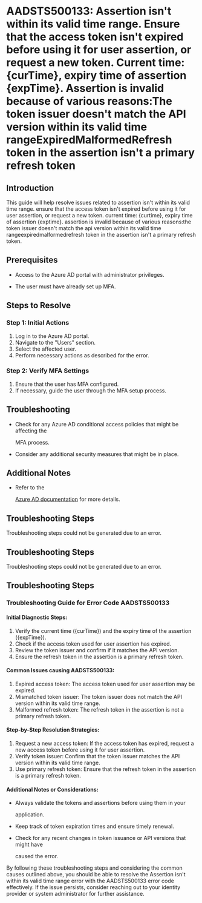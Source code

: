 
# AADSTS500133: Assertion isn't within its valid time range. Ensure that the access token isn't expired before using it for user assertion, or request a new token. Current time: {curTime}, expiry time of assertion {expTime}. Assertion is invalid because of various reasons:The token issuer doesn't match the API version within its valid time rangeExpiredMalformedRefresh token in the assertion isn't a primary refresh token


## Introduction

This guide will help resolve issues related to assertion isn't within its valid
time range. ensure that the access token isn't expired before using it for user
assertion, or request a new token. current time: {curtime}, expiry time of
assertion {exptime}. assertion is invalid because of various reasons:the token
issuer doesn't match the api version within its valid time
rangeexpiredmalformedrefresh token in the assertion isn't a primary refresh
token.


## Prerequisites


* Access to the Azure AD portal with administrator privileges.

* The user must have already set up MFA.


## Steps to Resolve


### Step 1: Initial Actions

1. Log in to the Azure AD portal.
2. Navigate to the "Users" section.
3. Select the affected user.
4. Perform necessary actions as described for the error.


### Step 2: Verify MFA Settings

1. Ensure that the user has MFA configured.
2. If necessary, guide the user through the MFA setup process.


## Troubleshooting


* Check for any Azure AD conditional access policies that might be affecting the

  MFA process.

* Consider any additional security measures that might be in place.


## Additional Notes


* Refer to the

  [Azure AD 
documentation](https://learn.microsoft.com/en-us/azure/active-directory/)
  for more details.


## Troubleshooting Steps

Troubleshooting steps could not be generated due to an error.


## Troubleshooting Steps

Troubleshooting steps could not be generated due to an error.


## Troubleshooting Steps


### Troubleshooting Guide for Error Code AADSTS500133


#### Initial Diagnostic Steps:

1. Verify the current time ({curTime}) and the expiry time of the assertion
   ({expTime}).
2. Check if the access token used for user assertion has expired.
3. Review the token issuer and confirm if it matches the API version.
4. Ensure the refresh token in the assertion is a primary refresh token.


#### Common Issues causing AADSTS500133:

1. Expired access token: The access token used for user assertion may be
   expired.
2. Mismatched token issuer: The token issuer does not match the API version
   within its valid time range.
3. Malformed refresh token: The refresh token in the assertion is not a primary
   refresh token.


#### Step-by-Step Resolution Strategies:

1. Request a new access token: If the access token has expired, request a new
   access token before using it for user assertion.
2. Verify token issuer: Confirm that the token issuer matches the API version
   within its valid time range.
3. Use primary refresh token: Ensure that the refresh token in the assertion is
   a primary refresh token.


#### Additional Notes or Considerations:


* Always validate the tokens and assertions before using them in your

  application.

* Keep track of token expiration times and ensure timely renewal.

* Check for any recent changes in token issuance or API versions that might have

  caused the error.

By following these troubleshooting steps and considering the common causes
outlined above, you should be able to resolve the Assertion isn't within its
valid time range error with the AADSTS500133 error code effectively. If the
issue persists, consider reaching out to your identity provider or system
administrator for further assistance.